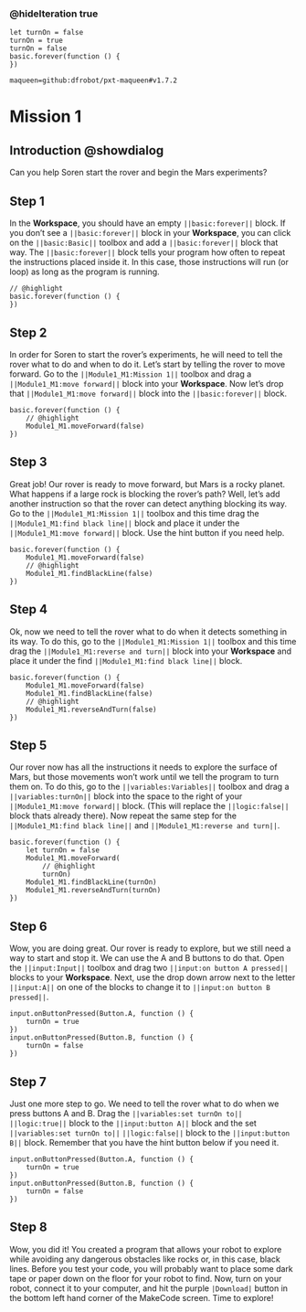 ### @hideIteration true

```template
let turnOn = false
turnOn = true
turnOn = false
basic.forever(function () {
})
```

```package
maqueen=github:dfrobot/pxt-maqueen#v1.7.2
```

# Mission 1

## Introduction @showdialog

Can you help Soren start the rover and begin the Mars experiments?

## Step 1

In the **Workspace**, you should have an empty ``||basic:forever||`` block. If you don’t see a ``||basic:forever||`` block in your **Workspace**, you can click on the ``||basic:Basic||`` toolbox and add a ``||basic:forever||`` block that way. The ``||basic:forever||`` block tells your program how often to repeat the instructions placed inside it. In this case, those instructions will run (or loop) as long as the program is running.

```blocks
// @highlight
basic.forever(function () {
})
```

## Step 2

In order for Soren to start the rover’s experiments, he will need to tell the rover what to do and when to do it. Let’s start by telling the rover to move forward. Go to the ``||Module1_M1:Mission 1||`` toolbox and drag a ``||Module1_M1:move forward||`` block into your **Workspace**. Now let’s drop that ``||Module1_M1:move forward||`` block into the ``||basic:forever||`` block. 

```blocks
basic.forever(function () {
    // @highlight
    Module1_M1.moveForward(false)
})
```

## Step 3

Great job! Our rover is ready to move forward, but Mars is a rocky planet. What happens if a large rock is blocking the rover’s path? Well, let’s add another instruction so that the rover can detect anything blocking its way. Go to the ``||Module1_M1:Mission 1||`` toolbox and this time drag the ``||Module1_M1:find black line||`` block and place it under the ``||Module1_M1:move forward||`` block. Use the hint button if you need help.

```blocks
basic.forever(function () {
    Module1_M1.moveForward(false)
    // @highlight
    Module1_M1.findBlackLine(false)
})
```

## Step 4

Ok, now we need to tell the rover what to do when it detects something in its way. To do this, go to the ``||Module1_M1:Mission 1||`` toolbox and this time drag the ``||Module1_M1:reverse and turn||`` block into your **Workspace** and place it under the find ``||Module1_M1:find black line||`` block. 

```blocks
basic.forever(function () {
    Module1_M1.moveForward(false)
    Module1_M1.findBlackLine(false)
    // @highlight
    Module1_M1.reverseAndTurn(false)
})
```

## Step 5

Our rover now has all the instructions it needs to explore the surface of Mars, but those movements won’t work until we tell the program to turn them on. To do this, go to the ``||variables:Variables||`` toolbox and drag a ``||variables:turnOn||`` block into the space to the right of your ``||Module1_M1:move forward||`` block. (This will replace the ``||logic:false||`` block thats already there). Now repeat the same step for the ``||Module1_M1:find black line||`` and ``||Module1_M1:reverse and turn||``. 

```blocks
basic.forever(function () {
    let turnOn = false
    Module1_M1.moveForward(
        // @highlight
        turnOn)
    Module1_M1.findBlackLine(turnOn)
    Module1_M1.reverseAndTurn(turnOn)
})
```

## Step 6

Wow, you are doing great. Our rover is ready to explore, but we still need a way to start and stop it. We can use the A and B buttons to do that. Open the ``||input:Input||`` toolbox and drag two ``||input:on button A pressed||`` blocks to your **Workspace**. Next, use the drop down arrow next to the letter ``||input:A||`` on one of the blocks to change it to ``||input:on button B pressed||``.

```blocks
input.onButtonPressed(Button.A, function () {
    turnOn = true
})
input.onButtonPressed(Button.B, function () {
    turnOn = false
})
```

## Step 7

Just one more step to go. We need to tell the rover what to do when we press buttons A and B. Drag the ``||variables:set turnOn to||`` ``||logic:true||`` block to the ``||input:button A||`` block and the set ``||variables:set turnOn to||`` ``||logic:false||`` block to the ``||input:button B||`` block. Remember that you have the hint button below if you need it. 

```blocks
input.onButtonPressed(Button.A, function () {
    turnOn = true
})
input.onButtonPressed(Button.B, function () {
    turnOn = false
})
```


## Step 8

Wow, you did it! You created a program that allows your robot to explore while avoiding any dangerous obstacles like rocks or, in this case, black lines. Before you test your code, you will probably want to place some dark tape or paper down on the floor for your robot to find. Now, turn on your robot, connect it to your computer, and hit the purple ``|Download|`` button in the bottom left hand corner of the MakeCode screen. Time to explore!